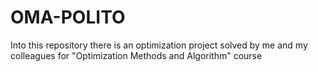 # OMA-POLITO
Into this repository there is an optimization project solved by me and my colleagues for "Optimization Methods and Algorithm" course
